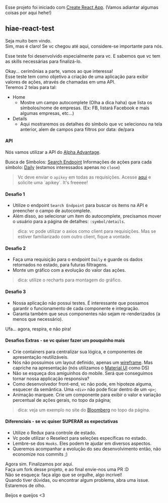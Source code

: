Esse projeto foi iniciado com [Create React App](https://github.com/facebook/create-react-app). (Vamos adiantar algumas coisas por aqui hehe!)

## hiae-react-test
Seja muito bem vindo.  
Sim, mas é claro! Se vc chegou até aqui, considere-se importante para nós.  

Esse teste foi desenvolvido especialmente para vc. E sabemos que vc tem as skills necessárias para finalizá-lo.  

Okay... cerimônias a parte, vamos ao que interessa!  
Esse teste tem como objetivo a criação de uma aplicação para exibir valores de ações, através de chamadas em uma API.  
Teremos 2 telas para tal:
* Home
    * Mostre um campo autocomplete (Olha a dica haha) que lista os símbolos/nome de empresas. (Ex: FB, listará Facebook e mais algumas empresas, etc...)
* Details
    * Aqui mostraremos os detalhes do símbolo que vc selecionou na tela anterior, alem de campos para filtros por data: de/para

#### API  
Nós vamos utilizar a API do [Alpha Advantage][https://www.alphavantage.co/documentation/].  

Busca de Símbolos: [Search Endpoint][https://www.alphavantage.co/documentation/#symbolsearch]  
Informações de ações para cada símbolo: [Daily][https://www.alphavantage.co/documentation/#daily] (estamos interessados apenas no `close`)
> Vc deve enviar o `apikey` em todas as requisições. Acesse [aqui][https://www.alphavantage.co/support/#api-key] e solicite uma `apikey`. It's freeeee!


#### Desafio 1
* Utilize o endpoint `Search Endpoint` para buscar os items na API e preencher o campo de autocomplete.  
* Além disso, ao selecionar um item do autocomplete, precisamos mover o usuário para a página de detalhes: `:symbol/details`.  
> dica: vc pode utilizar o axios como client para requisições. Mas se estiver familiarizado com outro client, fique a vontade.

#### Desafio 2
* Faça uma requisição para o endpoint `Daily` e guarde os dados retornados no estado, para futuras filtragens.  
* Monte um gráfico com a evolução do valor das ações.
> dica: utilize o recharts para montagem do gráfico.

#### Desafio 3
* Nossa aplicação não possui testes. É interessante que possamos garantir o funcionamento de cada componente e integração.  
* Garanta também que seus componentes não sejam re-renderizados (a menos que necessário).  

Ufa... agora, respira, e não pira!

#### Desafios Extras - se vc quiser fazer um pouquinho mais
* Crie containers para centralizar sua lógica, e componentes de apresentação reutilizáveis.
* Nós não possuímos um layout definido, apenas um [wireframe][https://github.com/HIAE/react-test/tree/master/specs]. Mas capriche na apresentação (nós utilizamos o [Material UI][https://material-ui.com/] como DS)
* Não se esqueça dos amiguinhos do mobile. Será que conseguimos tornar nossa applicação responsiva?
* Como desenvolvedor front-end, vc não pode, em hipoteze alguma, esquecer da semântica. Uma `<div>` não pode ficar dentro de um `<p>`;
* Animação marquee. Crie um componente para exibir o valor e variação percentual de ações gerais, no topo da página;
> dica: veja um exemplo no site do [Bloomberg](https://www.bloomberg.com) no topo da página.

#### Diferenciais - se vc quiser SUPERAR as expectativas
* Utilize o Redux para controle de estado.
* Vc pode utilizar o Reselect para seleções específicas no estado.
* Lembre-se dos `Hooks`. Eles podem te ajudar em diversos aspectos.
* Queremos acompanhar a evolução do seu desenvolvimento então, não economize nos commits ;)

Agora sim. Finalizamos por aqui.  
Faça um fork desse projeto, e ao final envie-nos uma PR :D  
Não se esqueça: faça algo que se orgulhe, algo incrível!  
Quando tiver dúvidas, ou encontrar algum problema, abra uma issue. Estaremos de olho.  

Beijos e queijos <3

[https://www.alphavantage.co/documentation/#symbolsearch]: https://www.alphavantage.co/documentation/#symbolsearch

[https://www.alphavantage.co/documentation/#daily]: https://www.alphavantage.co/documentation/#daily

[https://www.alphavantage.co/support/#api-key]: https://www.alphavantage.co/support/#api-key

[https://material-ui.com/]: https://material-ui.com/

[https://www.alphavantage.co/documentation/]: https://www.alphavantage.co/documentation/

[https://github.com/HIAE/react-test/tree/master/specs]: https://github.com/HIAE/react-test/tree/master/specs
